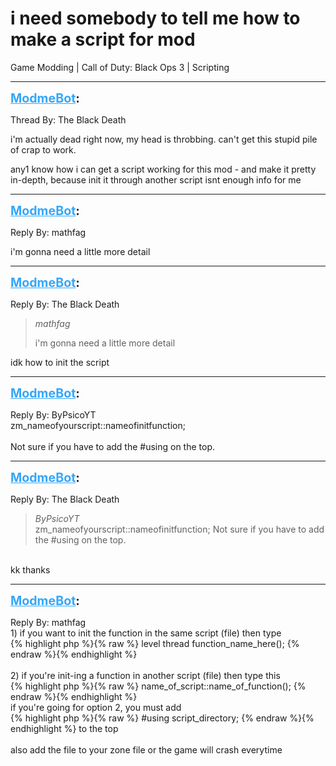 # i need somebody to tell me how to make a script for mod
Game Modding | Call of Duty: Black Ops 3 | Scripting

---
<strong style="font-size: 1.4em;"><span style="text-decoration: underline;text-decoration-color: #34a7f9;"><span style="color:#34a7f9;">ModmeBot</span></span>:</strong>

<p>Thread By: The Black Death<br /><p style="text-align:left;">i&#39;m actually dead right now, my head is throbbing. can&#39;t get this stupid pile of crap to work.</p><p style="text-align:left;"></p><p style="text-align:left;">any1 know how i can get a script working for this mod - and make it pretty in-depth, because init it through another script isnt enough info for me</p></p>

---
<strong style="font-size: 1.4em;"><span style="text-decoration: underline;text-decoration-color: #34a7f9;"><span style="color:#34a7f9;">ModmeBot</span></span>:</strong>

<p>Reply By: mathfag<br /><p style="text-align:left;">i&#39;m gonna need a little more detail</p></p>

---
<strong style="font-size: 1.4em;"><span style="text-decoration: underline;text-decoration-color: #34a7f9;"><span style="color:#34a7f9;">ModmeBot</span></span>:</strong>

<p>Reply By: The Black Death<br /><blockquote><em>mathfag</em><p style="text-align:left;">i&#39;m gonna need a little more detail</p></blockquote><p style="text-align:left;">idk how to init the script</p></p>

---
<strong style="font-size: 1.4em;"><span style="text-decoration: underline;text-decoration-color: #34a7f9;"><span style="color:#34a7f9;">ModmeBot</span></span>:</strong>

<p>Reply By: ByPsicoYT<br />zm_nameofyourscript::nameofinitfunction;<br /><br />Not sure if you have to add the #using on the top.</p>

---
<strong style="font-size: 1.4em;"><span style="text-decoration: underline;text-decoration-color: #34a7f9;"><span style="color:#34a7f9;">ModmeBot</span></span>:</strong>

<p>Reply By: The Black Death<br /><blockquote><em>ByPsicoYT</em><br />zm_nameofyourscript::nameofinitfunction; Not sure if you have to add the #using on the top.</blockquote><br /> kk thanks</p>

---
<strong style="font-size: 1.4em;"><span style="text-decoration: underline;text-decoration-color: #34a7f9;"><span style="color:#34a7f9;">ModmeBot</span></span>:</strong>

<p>Reply By: mathfag<br />1) if you want to init the function in the same script (file) then type<br />{% highlight php %}{% raw %}
level thread function_name_here();
{% endraw %}{% endhighlight %}
 <br /> <br />2) if you&#39;re init-ing a function in another script (file) then type this<br />{% highlight php %}{% raw %}
name_of_script::name_of_function();
{% endraw %}{% endhighlight %}
 <br />if you&#39;re going for option 2, you must add<br />{% highlight php %}{% raw %}
#using script_directory;
{% endraw %}{% endhighlight %}
to the top<br /> <br />also add the file to your zone file or the game will crash everytime</p>
